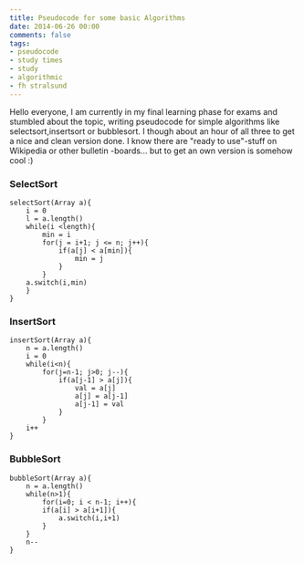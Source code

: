 ```yaml
---
title: Pseudocode for some basic Algorithms
date: 2014-06-26 00:00
comments: false
tags: 
- pseudocode
- study times
- study
- algorithmic
- fh stralsund
---
```


Hello everyone, I am currently in my final learning phase for exams and stumbled about the topic, writing pseudocode for simple algorithms like selectsort,insertsort or bubblesort. I though about an hour of all three to get a nice and clean version done. I know there are "ready to use"-stuff on Wikipedia or other bulletin -boards... but to get an own version is somehow cool :) 

### SelectSort
``` shell
selectSort(Array a){
    i = 0
    l = a.length()
    while(i <length){
        min = i
        for(j = i+1; j <= n; j++){
            if(a[j] < a[min]){
                min = j
            }
        }
    a.switch(i,min)
    }
}
```

### InsertSort
```shell
insertSort(Array a){
    n = a.length()
    i = 0
    while(i<n){
        for(j=n-1; j>0; j--){
            if(a[j-1] > a[j]){
                val = a[j]
                a[j] = a[j-1]
                a[j-1] = val
            }
        }
    i++
}
```

### BubbleSort
```shell
bubbleSort(Array a){
    n = a.length()
    while(n>1){
        for(i=0; i < n-1; i++){
        if(a[i] > a[i+1]){
            a.switch(i,i+1)
        }
    }
    n--
}
```